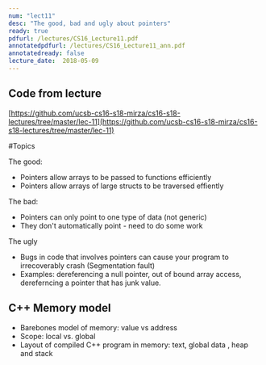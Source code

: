 ```yaml
---
num: "lect11"
desc: "The good, bad and ugly about pointers"
ready: true
pdfurl: /lectures/CS16_Lecture11.pdf
annotatedpdfurl: /lectures/CS16_Lecture11_ann.pdf
annotatedready: false
lecture_date:  2018-05-09
---
```


## Code from lecture
[https://github.com/ucsb-cs16-s18-mirza/cs16-s18-lectures/tree/master/lec-11](https://github.com/ucsb-cs16-s18-mirza/cs16-s18-lectures/tree/master/lec-11)

#Topics

The good:

* Pointers allow arrays to be passed to functions efficiently
* Pointers allow arrays of large structs to be traversed effiently

The bad:

* Pointers can only point to one type of data (not generic)
* They don't automatically point - need to do some work

The ugly

* Bugs in code that involves pointers can cause your program to irrecoverably crash (Segmentation fault)
* Examples: dereferencing a null pointer, out of bound array access, dereferncing a pointer that has junk value.

## C++ Memory model
* Barebones model of memory: value vs address
* Scope: local vs. global
* Layout of compiled C++ program in memory: text, global data , heap and stack